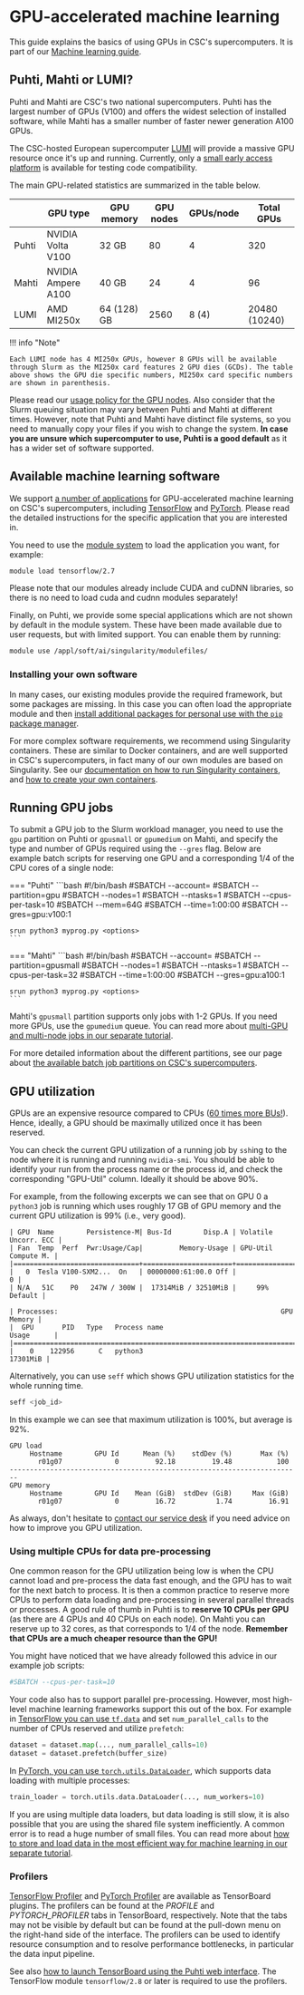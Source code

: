 # GPU-accelerated machine learning

This guide explains the basics of using GPUs in CSC's supercomputers. It is part
of our [Machine learning guide](ml-guide.md).


## Puhti, Mahti or LUMI?

Puhti and Mahti are CSC's two national supercomputers. Puhti has the
largest number of GPUs (V100) and offers the widest selection of
installed software, while Mahti has a smaller number of faster newer
generation A100 GPUs.

The CSC-hosted European supercomputer
[LUMI](https://docs.lumi-supercomputer.eu/hardware/) will
provide a massive GPU resource once it's up and running. Currently,
only a [small early access
platform](https://docs.lumi-supercomputer.eu/hardware/compute/eap/) is available for
testing code compatibility.

The main GPU-related statistics are summarized in the table below.

|       | GPU type           | GPU memory  | GPU nodes | GPUs/node | Total GPUs    |
|-------|--------------------|-------------|-----------|-----------|---------------|
| Puhti | NVIDIA Volta V100  | 32 GB       | 80        | 4         | 320           |
| Mahti | NVIDIA Ampere A100 | 40 GB       | 24        | 4         | 96            |
| LUMI  | AMD MI250x         | 64 (128) GB | 2560      | 8 (4)     | 20480 (10240) |

!!! info "Note"

    Each LUMI node has 4 MI250x GPUs, however 8 GPUs will be available
    through Slurm as the MI250x card features 2 GPU dies (GCDs). The table
    above shows the GPU die specific numbers, MI250x card specific numbers
    are shown in parenthesis.

Please read our [usage policy for the GPU
nodes](../computing/index.md#gpu-nodes). Also consider that the Slurm
queuing situation may vary between Puhti and Mahti at different times. However,
note that Puhti and Mahti have distinct file systems, so you need to manually
copy your files if you wish to change the system. **In case you are unsure which
supercomputer to use, Puhti is a good default** as it has a wider set of
software supported.



## Available machine learning software

We support [a number of
applications](../apps/index.md#data-analytics-and-machine-learning) for
GPU-accelerated machine learning on CSC's supercomputers, including
[TensorFlow](../apps/tensorflow.md) and [PyTorch](../apps/pytorch.md).
Please read the detailed instructions for the specific application that you are
interested in.

You need to use the [module system](../computing/modules.md) to
load the application you want, for example:

```bash
module load tensorflow/2.7
```

Please note that our modules already include CUDA and cuDNN libraries, so there
is no need to load cuda and cudnn modules separately!

Finally, on Puhti, we provide some special applications which are not shown by
default in the module system. These have been made available due to user
requests, but with limited support. You can enable them by running:

```bash
module use /appl/soft/ai/singularity/modulefiles/
```

### Installing your own software

In many cases, our existing modules provide the required framework, but some
packages are missing. In this case you can often load the appropriate module and
then [install additional packages for personal use with the `pip` package
manager](../apps/python.md#installing-python-packages-to-existing-modules).

For more complex software requirements, we recommend using Singularity
containers. These are similar to Docker containers, and are well supported in
CSC's supercomputers, in fact many of our own modules are based on Singularity.
See our [documentation on how to run Singularity
containers](../computing/containers/run-existing.md), and [how to create your
own containers](../computing/containers/creating.md).


## Running GPU jobs

To submit a GPU job to the Slurm workload manager, you need to use the `gpu`
partition on Puhti or `gpusmall` or `gpumedium` on Mahti, and specify the type
and number of GPUs required using the `--gres` flag. Below are example batch
scripts for reserving one GPU and a corresponding 1/4 of the CPU cores of a
single node:

=== "Puhti"
    ```bash
    #!/bin/bash
    #SBATCH --account=<project>
    #SBATCH --partition=gpu
    #SBATCH --nodes=1
    #SBATCH --ntasks=1
    #SBATCH --cpus-per-task=10
    #SBATCH --mem=64G
    #SBATCH --time=1:00:00
    #SBATCH --gres=gpu:v100:1
        
    srun python3 myprog.py <options>
    ```

=== "Mahti"
    ```bash
    #!/bin/bash
    #SBATCH --account=<project>
    #SBATCH --partition=gpusmall
    #SBATCH --nodes=1
    #SBATCH --ntasks=1
    #SBATCH --cpus-per-task=32
    #SBATCH --time=1:00:00
    #SBATCH --gres=gpu:a100:1
    
    srun python3 myprog.py <options>
    ```

Mahti's `gpusmall` partition supports only jobs with 1-2 GPUs. If you need more
GPUs, use the `gpumedium` queue. You can read more about [multi-GPU and
multi-node jobs in our separate tutorial](ml-multi.md).

For more detailed information about the different partitions, see our page about
[the available batch job partitions on CSC's
supercomputers](../computing/running/batch-job-partitions/).

## GPU utilization

GPUs are an expensive resource compared to CPUs ([60 times more
BUs!](../accounts/billing.md)). Hence, ideally, a GPU should be maximally
utilized once it has been reserved.

You can check the current GPU utilization of a running job by `ssh`ing to the
node where it is running and running `nvidia-smi`. You should be able to
identify your run from the process name or the process id, and check the
corresponding "GPU-Util" column. Ideally it should be above 90%.

For example, from the following excerpts we can see that on GPU 0 a `python3`
job is running which uses roughly 17 GB of GPU memory and the current GPU
utilization is 99% (i.e., very good).

```
| GPU  Name        Persistence-M| Bus-Id        Disp.A | Volatile Uncorr. ECC |
| Fan  Temp  Perf  Pwr:Usage/Cap|         Memory-Usage | GPU-Util  Compute M. |
|===============================+======================+======================|
|   0  Tesla V100-SXM2...  On   | 00000000:61:00.0 Off |                    0 |
| N/A   51C    P0   247W / 300W |  17314MiB / 32510MiB |     99%      Default |
```

```
| Processes:                                                       GPU Memory |
|  GPU       PID   Type   Process name                             Usage      |
|=============================================================================|
|    0    122956      C   python3                                    17301MiB |
```


Alternatively, you can use `seff` which shows GPU utilization statistics for the
whole running time.

```bash
seff <job_id>
```

In this example we can see that maximum utilization is 100%, but average is 92%.

```
GPU load 
     Hostname        GPU Id      Mean (%)    stdDev (%)       Max (%) 
       r01g07             0         92.18         19.48           100 
------------------------------------------------------------------------
GPU memory 
     Hostname        GPU Id    Mean (GiB)  stdDev (GiB)     Max (GiB) 
       r01g07             0         16.72          1.74         16.91 
```

As always, don't hesitate to [contact our service desk](../support/contact.md) if you
need advice on how to improve you GPU utilization.

   
### Using multiple CPUs for data pre-processing

One common reason for the GPU utilization being low is when the CPU cannot load
and pre-process the data fast enough, and the GPU has to wait for the next batch
to process. It is then a common practice to reserve more CPUs to perform data
loading and pre-processing in several parallel threads or processes. A good rule
of thumb in Puhti is to **reserve 10 CPUs per GPU** (as there are 4 GPUs and 40
CPUs on each node). On Mahti you can reserve up to 32 cores, as that corresponds to
1/4 of the node. **Remember that CPUs are a much cheaper resource than the
GPU!**

You might have noticed that we have already followed this advice in our example
job scripts:

```bash
#SBATCH --cpus-per-task=10
```

Your code also has to support parallel pre-processing. However, most high-level
machine learning frameworks support this out of the box. For example in
[TensorFlow you can use `tf.data`](https://www.tensorflow.org/guide/data) and
set `num_parallel_calls` to the number of CPUs reserved and utilize `prefetch`:

```python
dataset = dataset.map(..., num_parallel_calls=10)
dataset = dataset.prefetch(buffer_size)
```

In [PyTorch, you can use
`torch.utils.DataLoader`](https://pytorch.org/docs/stable/data.html), which
supports data loading with multiple processes:

```python
train_loader = torch.utils.data.DataLoader(..., num_workers=10)
```

If you are using multiple data loaders, but data loading is still slow, it is
also possible that you are using the shared file system inefficiently. A common
error is to read a huge number of small files. You can read more about [how to
store and load data in the most efficient way for machine learning in our
separate tutorial](ml-data.md).

### Profilers

[TensorFlow Profiler](https://www.tensorflow.org/guide/profiler) and
[PyTorch
Profiler](https://pytorch.org/tutorials/intermediate/tensorboard_profiler_tutorial.html)
are available as TensorBoard plugins. The profilers can be found at
the *PROFILE* and *PYTORCH_PROFILER* tabs in TensorBoard,
respectively. Note that the tabs may not be visible by default but can
be found at the pull-down menu on the right-hand side of the
interface.  The profilers can be used to identify resource consumption
and to resolve performance bottlenecks, in particular the data input
pipeline.

See also
[how to launch TensorBoard using the Puhti web interface](../computing/webinterface/apps.md).
The TensorFlow module `tensorflow/2.8` or later is required to use the profilers.
